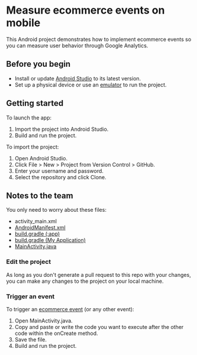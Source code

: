 # Measure ecommerce events on mobile
This Android project demonstrates how to implement ecommerce events so you can measure user behavior through Google Analytics.

## Before you begin
* Install or update [Android Studio](https://developer.android.com/sdk) to its latest version.
* Set up a physical device or use an [emulator](https://developer.android.com/studio/run/managing-avds) to run the project.

## Getting started

To launch the app:

1. Import the project into Android Studio.
1. Build and run the project.

To import the project:

1. Open Android Studio.
1. Click File > New > Project from Version Control > GitHub. 
1. Enter your username and password.
1. Select the repository and click Clone.

## Notes to the team

You only need to worry about these files:

* activity_main.xml
* [AndroidManifest.xml](https://developer.android.com/guide/topics/manifest/manifest-intro)
* [build.gradle (:app)](https://developer.android.com/studio/build#top-level)
* [build.gradle (My Application)](https://developer.android.com/studio/build#module-level)
* [MainActivity.java](https://developer.android.com/guide/components/activities/intro-activities)

### Edit the project 

As long as you don't generate a pull request to this repo with your changes, you can make any changes to the project on your local machine.

### Trigger an event

To trigger an [ecommerce event](https://firebase.google.com/docs/analytics/measure-ecommerce#java_1) (or any other event):

1. Open MainActivity.java.
2. Copy and paste or write the code you want to execute after the other code within the onCreate method.
3. Save the file.
4. Build and run the project.
